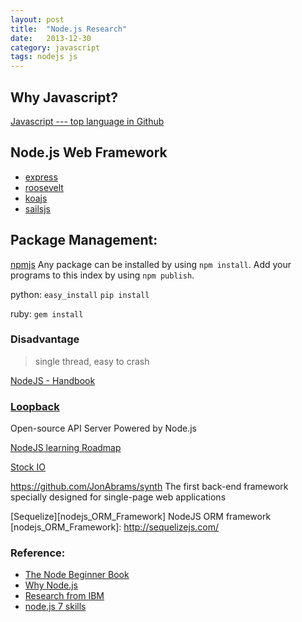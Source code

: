 ```yaml
---
layout: post
title:  "Node.js Research"
date:   2013-12-30
category: javascript
tags: nodejs js
---
```


## Why Javascript?
[Javascript --- top language in Github][github-language-statistic]

## Node.js Web Framework
* [express][expressjs]
* [roosevelt][roosevelt]
* [koajs][koajs]
* [sailsjs][sailsjs]

## Package Management:
[npmjs][npmjs]
Any package can be installed by using `npm install`.
Add your programs to this index by using `npm publish`.

python:
`easy_install`
`pip install`

ruby:
`gem install`

### Disadvantage 
> single thread, easy to crash



[NodeJS - Handbook][NodeJS-Handbook]
### [Loopback][loopback]
Open-source API Server Powered by Node.js



[loopback]: http://loopback.io/
[NodeJS learning Roadmap][nodejs-roadmap]

[Stock IO][socketio]



https://github.com/JonAbrams/synth
The first back-end framework specially designed for single-page web applications

[Sequelize][nodejs_ORM_Framework]
NodeJS ORM framework
[nodejs_ORM_Framework]: http://sequelizejs.com/

### Reference:
 * [The Node Beginner Book][node_beginner_book] 
 * [Why Node.js][why_nodejs]
 * [Research from IBM][ibm_nodejs]
 * [node.js 7 skills][nodejs_skill]

[npmjs]: https://npmjs.org/
[expressjs]: http://expressjs.com/
[roosevelt]: https://github.com/kethinov/roosevelt
[koajs]: http://koajs.com/
[sailsjs]: http://sailsjs.org/
[socketio]: http://socket.io/

[github-language-statistic]: http://adereth.github.io/blog/2013/12/23/counting-stars-on-github/


[why_nodejs]: http://www.admin10000.com/document/3626.html
[node_beginner_book]: https://github.com/goddyZhao/Translation/blob/master/NodeJS/Node%E5%85%A5%E9%97%A8%EF%BC%88The%20Node%20Beginner%20Book%EF%BC%89.md
[ibm_nodejs]: http://www.ibm.com/developerworks/cn/web/1201_wangqf_nodejs/
[nodejs_skill]: http://www.lembed.com/7-node-js-skills/

[NodeJS-Handbook]: https://github.com/FredKSchott/NodeJS-Handbook
[nodejs-roadmap]: http://blog.fens.me/nodejs-roadmap/